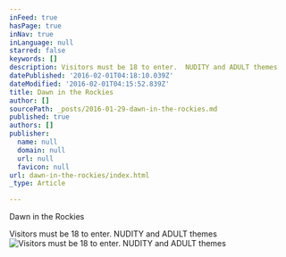 ```yaml
---
inFeed: true
hasPage: true
inNav: true
inLanguage: null
starred: false
keywords: []
description: Visitors must be 18 to enter.  NUDITY and ADULT themes
datePublished: '2016-02-01T04:18:10.039Z'
dateModified: '2016-02-01T04:15:52.839Z'
title: Dawn in the Rockies
author: []
sourcePath: _posts/2016-01-29-dawn-in-the-rockies.md
published: true
authors: []
publisher:
  name: null
  domain: null
  url: null
  favicon: null
url: dawn-in-the-rockies/index.html
_type: Article

---
```

Dawn in the Rockies

Visitors must be 18 to enter.  NUDITY and ADULT themes
![Visitors must be 18 to enter.  NUDITY and ADULT themes](https://s3-us-west-2.amazonaws.com/the-grid-img/p/57a79f5743a00701d45428a12fd381efb4de9e97.jpg)